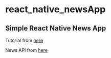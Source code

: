 # react_native_newsApp

## Simple React Native News App 
Tutorial from [here](https://medium.freecodecamp.org/create-a-news-app-using-react-native-ced249263627)

News API from [here](https://newsapi.org/)
